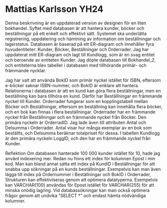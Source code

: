 # Mattias Karlsson YH24
Denna beskrivning är en uppdaterad version av designen för en liten bokhandel. Syftet med databasen är att hantera kunder, böcker och beställningar på ett enkelt och effektivt sätt. Systemet ska underlätta registrering, uppdatering och hämtning av information om beställningar och lagerstatus.
Databasen är baserad på ett ER-diagram och innehåller fyra huvudentiteter: Kunder, Böcker, Beställningar och Orderrader. Jag har uppdaterat mitt ER-diagram och lagt till Kundlogg, som är en svag entitet och beroende av entiteten Kunder. Jag döpte databasen till Bokhandel_2, och entiteterna blev tabeller i databasen med tillhörande primär- och främmande nycklar.

Jag har valt att använda BokID som primär nyckel istället för ISBN, eftersom e-böcker saknar ISBN-nummer, och BokID är enklare att hantera. Relationerna i databasen är att en kund kan göra flera beställningar, men en beställning kan bara tillhöra en kund. Därför har Beställningar en främmande nyckel till Kunder.
Orderrader fungerar som en kopplingstabell mellan Böcker och Beställningar, eftersom en beställning kan innehålla flera böcker, och en bok kan finnas i flera beställningar. Orderrader har en främmande nyckel från Beställningar och en främmande nyckel från Böcker. Den primära nyckeln är OrderradID. Jag lade även till attributen Antal och Delsumma i Orderrader. Antal visar hur många exemplar av en bok som beställts, och Delsumma beräknar totalpriset för dessa. I tabellen Kundlogg är den primära nyckeln LoggID, och den har en främmande nyckel från Kunder.

Reflektion
Om databasen hanterade 100 000 kunder istället för 10, hade jag använt indexering mer. Redan nu finns ett index för kolumnen Epost i min kod. Man kan bland annat sätta ett index på KundID i Beställningar för att snabba upp sökningar på en kunds beställningar. Exempelvis kan man även lägga till index på Ordernummer i Beställningar och BokID i Orderrader,
Strukturen kan effektiviseras genom att optimera datatyperna. Exempelvis kan VARCHAR(100) användas för Epost istället för VARCHAR(255) för att minska onödig lagring. Vid databassökningar kan man också optimera frågor genom att undvika “SELECT *” och endast hämta nödvändiga kolumner.
